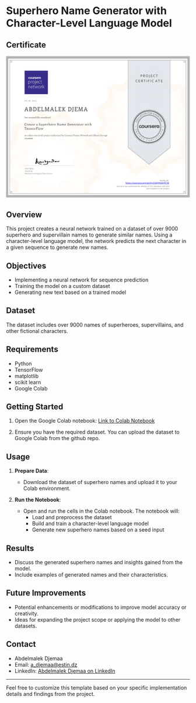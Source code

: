 # Superhero Name Generator with Character-Level Language Model

## Certificate

![Certificate Image](https://github.com/Abdelmalek-Djemaa/Create-a-Superhero-Name-Generator-with-TensorFlow/blob/f3adb5c5e4daedfdf4a4238959c4c84bfe649809/Certificate.png)

## Overview
This project creates a neural network trained on a dataset of over 9000 superhero and supervillain names to generate similar names. Using a character-level language model, the network predicts the next character in a given sequence to generate new names.

## Objectives
- Implementing a neural network for sequence prediction
- Training the model on a custom dataset
- Generating new text based on a trained model

## Dataset
The dataset includes over 9000 names of superheroes, supervillains, and other fictional characters.

## Requirements
- Python
- TensorFlow
- matplotlib
- scikit learn
- Google Colab

## Getting Started
1. Open the Google Colab notebook:
   [Link to Colab Notebook](https://colab.research.google.com/github/Abdelmalek-Djemaa/Create-a-Superhero-Name-Generator-with-TensorFlow/blob/main/Superhero_Name_Generator_with_TensorFlow.ipynb)

2. Ensure you have the required dataset. You can upload the dataset to Google Colab from the github repo.


## Usage
1. **Prepare Data**:
   - Download the dataset of superhero names and upload it to your Colab environment.
   
2. **Run the Notebook**:
   - Open and run the cells in the Colab notebook. The notebook will:
     - Load and preprocess the dataset
     - Build and train a character-level language model
     - Generate new superhero names based on a seed input

## Results
- Discuss the generated superhero names and insights gained from the model.
- Include examples of generated names and their characteristics.

## Future Improvements
- Potential enhancements or modifications to improve model accuracy or creativity.
- Ideas for expanding the project scope or applying the model to other datasets.

## Contact
- Abdelmalek Djemaa
- Email: a_djemaa@estin.dz
- LinkedIn: [Abdelmalek Djemaa on LinkedIn](https://www.linkedin.com/in/abdelmalek-djemaa-673864317)

---

Feel free to customize this template based on your specific implementation details and findings from the project.
